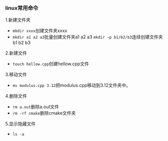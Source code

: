 ### linux常用命令
1.新建文件夹
* ```mkdir xxxx```创建文件夹xxxx
* ```mkdir a1 a2 a3```批量创建文件夹a1 a2 a3
```mkdir -p b1/b2/b3```连续创建文件夹b1 b2 b3

2.新建文件
* ```touch hellow.cpp```创建hellow.cpp文件

3.移动文件
* ```mv modulus.cpp 3.12```把modulus.cpp移动到3.12文件夹中。

4.删除文件

* ```rm a.out```删除a.out文件
* ```rm -rf cmake```删除cmake文件夹

5.显示隐藏文件
* ```ls -a```
